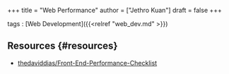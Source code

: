 +++
title = "Web Performance"
author = ["Jethro Kuan"]
draft = false
+++

tags
: [Web Development]({{<relref "web_dev.md" >}})

## Resources {#resources}

- [thedaviddias/Front-End-Performance-Checklist](https://github.com/thedaviddias/Front-End-Performance-Checklist)
